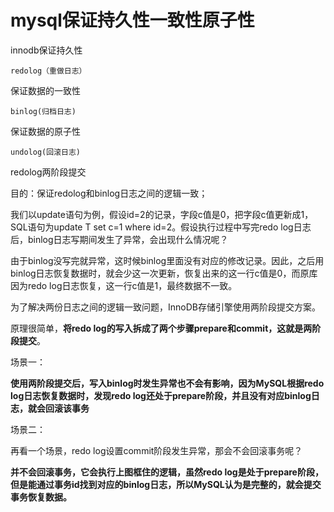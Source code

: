 # mysql保证持久性一致性原子性



innodb保证持久性

```
redolog（重做日志）
```



保证数据的一致性

```
binlog(归档日志)
```



保证数据的原子性

```
undolog(回滚日志)
```





redolog两阶段提交

目的：保证redolog和binlog日志之间的逻辑一致；

我们以update语句为例，假设id=2的记录，字段c值是0，把字段c值更新成1，SQL语句为update T set c=1 where id=2。假设执行过程中写完redo log日志后，binlog日志写期间发生了异常，会出现什么情况呢？

由于binlog没写完就异常，这时候binlog里面没有对应的修改记录。因此，之后用binlog日志恢复数据时，就会少这一次更新，恢复出来的这一行c值是0，而原库因为redo log日志恢复，这一行c值是1，最终数据不一致。



为了解决两份日志之间的逻辑一致问题，InnoDB存储引擎使用两阶段提交方案。

原理很简单，**将redo log的写入拆成了两个步骤prepare和commit，这就是两阶段提交**。

场景一：

**使用两阶段提交后，写入binlog时发生异常也不会有影响，因为MySQL根据redo log日志恢复数据时，发现redo log还处于prepare阶段，并且没有对应binlog日志，就会回滚该事务**





场景二：

再看一个场景，redo log设置commit阶段发生异常，那会不会回滚事务呢？

**并不会回滚事务，它会执行上图框住的逻辑，虽然redo log是处于prepare阶段，但是能通过事务id找到对应的binlog日志，所以MySQL认为是完整的，就会提交事务恢复数据。**





